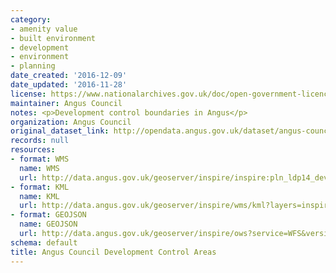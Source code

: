 ```yaml
---
category:
- amenity value
- built environment
- development
- environment
- planning
date_created: '2016-12-09'
date_updated: '2016-11-28'
license: https://www.nationalarchives.gov.uk/doc/open-government-licence/version/3/
maintainer: Angus Council
notes: <p>Development control boundaries in Angus</p>
organization: Angus Council
original_dataset_link: http://opendata.angus.gov.uk/dataset/angus-council-development-control-areas
records: null
resources:
- format: WMS
  name: WMS
  url: http://data.angus.gov.uk/geoserver/inspire/inspire:pln_ldp14_development_boundary/wms?service=WMS&request=GetMap
- format: KML
  name: KML
  url: http://data.angus.gov.uk/geoserver/inspire/wms/kml?layers=inspire:pln_ldp14_development_boundary&mode=download
- format: GEOJSON
  name: GEOJSON
  url: http://data.angus.gov.uk/geoserver/inspire/ows?service=WFS&version=1.0.0&request=GetFeature&typeName=inspire:pln_ldp14_development_boundary&outputFormat=application%2Fjson&srsName=EPSG:3857
schema: default
title: Angus Council Development Control Areas
---
```

